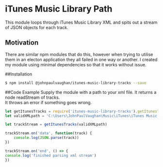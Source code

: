 # iTunes Music Library Path
This module loops through iTunes Music Library XML and spits out a stream of JSON objects for each track. 

## Motivation
There are similar npm modules that do this, however when trying to utilise them in an electon application they all failed in one way or another. 
I created my module using minimal dependencies so that it works without issue.

##Installation
```bash
$ npm install @johnpaulvaughan/itunes-music-library-tracks --save
```

##Code Example
Supply the module with a path to your xml file. It returns a node readStream of tracks. <br>
It throws an error if something goes wrong.


```javascript
let getItunesTracks = require('itunes-music-library-tracks').getItunesTracks;
let validXMLpath = 'C:\Users\JohnPaulVaughan\Music\iTunes\iTunes Music Library.xml'

let trackStream = getItunesTracks(validXMLpath)

trackStream.on('data', function(track) {
    console.log(JSON.parse(track))
})

trackStream.on('end', () => {
console.log('finished parsing xml stream')
})


```
